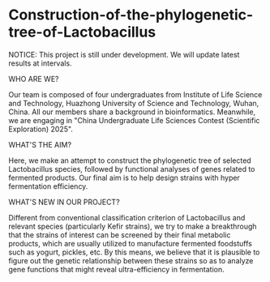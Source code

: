 # Construction-of-the-phylogenetic-tree-of-Lactobacillus
NOTICE: This project is still under development. We will update latest results at intervals.

WHO ARE WE?
  
  Our team is composed of four undergraduates from Institute of Life Science and Technology, Huazhong University of Science and Technology, Wuhan, China. All our members share a background in bioinformatics. Meanwhile, we are engaging in "China Undergraduate Life Sciences Contest (Scientific Exploration) 2025".

WHAT'S THE AIM?
  
  Here, we make an attempt to construct the phylogenetic tree of selected Lactobacillus species, followed by functional analyses of genes related to fermented products. Our final aim is to help design strains with hyper fermentation efficiency.

WHAT'S NEW IN OUR PROJECT?
  
  Different from conventional classification criterion of Lactobacillus and relevant species (particularly Kefir strains), we try to make a breakthrough that the strains of interest can be screened by their final metabolic products, which are usually utilized to manufacture fermented foodstuffs such as yogurt, pickles, etc. By this means, we believe that it is plausible to figure out the genetic relationship between these strains so as to analyze gene functions that might reveal ultra-efficiency in fermentation.
